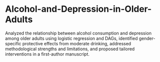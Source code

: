 # Alcohol-and-Depression-in-Older-Adults
Analyzed the relationship between alcohol consumption and depression among older adults using logistic regression and DAGs, identified gender-specific protective effects from moderate drinking, addressed methodological strengths and limitations, and proposed tailored interventions in a first-author manuscript.
